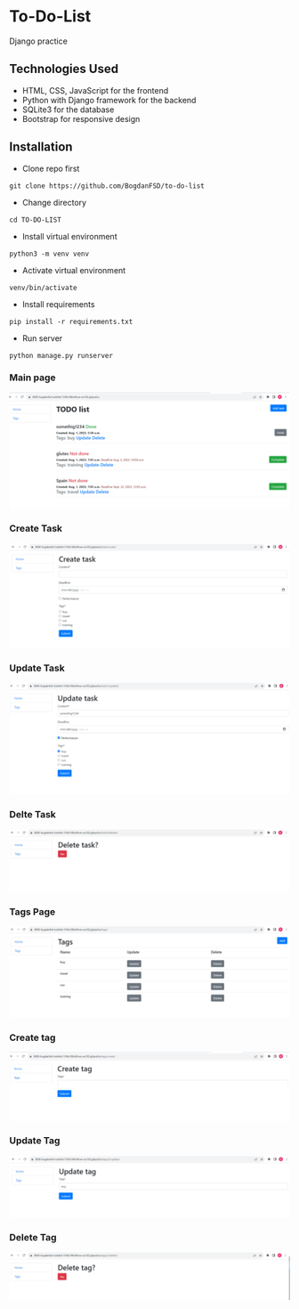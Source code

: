 # To-Do-List
Django practice


## Technologies Used
- HTML, CSS, JavaScript for the frontend
- Python with Django framework for the backend
- SQLite3 for the database
- Bootstrap for responsive design

## Installation

* Clone repo first

```shell
git clone https://github.com/BogdanFSD/to-do-list
```

* Change directory

```shell
cd TO-DO-LIST
```

* Install virtual environment

```shell
python3 -m venv venv
```

* Activate virtual environment

```shell
venv/bin/activate
```

* Install requirements

```shell
pip install -r requirements.txt

```

* Run server

```shell
python manage.py runserver
```

### Main page 
![image](images/hometodo.jpg)

### Create Task 
![image](images/createtodo.jpg)

### Update Task 
![image](images/updatetodo.jpg)

### Delte Task 
![image](images/deletetodo.jpg)

### Tags Page 
![image](images/tagstodo.jpg)

### Create tag 
![image](images/createtagtodo.jpg)

### Update Tag 
![image](images/updatetag.jpg)

### Delete Tag 
![image](images/deletetag.jpg)

